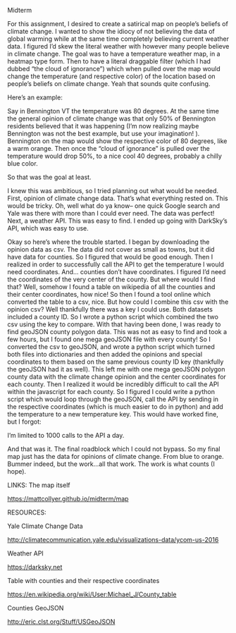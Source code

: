 Midterm

For this assignment, I desired to create a satirical map on people’s beliefs of climate change. I wanted to show the idiocy of not believing the data of global warming while at the same time completely believing current weather data. I figured I’d skew the literal weather with however many people believe in climate change. The goal was to have a temperature weather map, in a heatmap type form. Then to have a literal draggable filter (which I had dubbed “the cloud of ignorance”) which when pulled over the map would change the temperature (and respective color) of the location based on people’s beliefs on climate change. Yeah that sounds quite confusing.

Here’s an example:

Say in Bennington VT  the temperature was 80 degrees. At the same time the general opinion of climate change was that only 50% of Bennington residents believed that it was happening (I’m now realizing maybe Bennington was not the best example, but use your imagination! ).  Bennington on the map would show the respective color of 80 degrees, like a warm orange. Then once the “cloud of ignorance” is pulled over the temperature would drop 50%, to a nice cool 40 degrees, probably a chilly blue color. 

So that was the goal at least.

I knew this was ambitious, so I tried planning out what would be needed. First, opinion of climate change data. That’s what everything rested on. This would be tricky. Oh, well what do ya know– one quick Google search and Yale was there with more than I could ever need. The data was perfect! Next, a weather API. This was easy to find. I ended up going with DarkSky’s API, which was easy to use.

Okay so here’s where the trouble started.
I began by downloading the opinion data as csv. The data did not cover as small as towns, but it did have data for counties. So I figured that would be good enough. 
Then I realized in order to successfully call the API to get the temperature I would need coordinates. And… counties don’t have coordinates. I figured I’d need the coordinates of the very center of the county. But where would I find that? Well, somehow I found a table on wikipedia of all the counties and their center coordinates, how nice! So then I found a tool online which converted the table to a csv, nice. But how could I combine this csv with the opinion csv? Well thankfully there was a key I could use. Both datasets included a county ID. So I wrote a python script which combined the two csv using the key to compare. With that having been done, I was ready to find geoJSON county polygon data. This was not as easy to find and took a few hours, but I found one mega geoJSON file with every county! So I converted the csv to geoJSON, and wrote a python script which turned both files into dictionaries and then added the opinions and special coordinates to them based on the same previous county ID key (thankfully the geoJSON had it as well).  This left me with one mega geoJSON polygon county data with the climate change opinion and the center coordinates for each county. Then I realized it would be incredibly difficult to call the API within the javascript for each county. So I figured I could write a python script which would loop through the geoJSON, call the API by sending in the respective coordinates (which is much easier to do in python) and add the temperature to a new temperature key. 
This would have worked fine, but I forgot: 

I’m limited to 1000 calls to the API a day.
 
And that was it. The final roadblock which I could not bypass. So my final map just has the data for opinions of climate change. From blue to orange. Bummer indeed, but the work...all that work. The work is what counts (I hope). 


LINKS:
The map itself

https://mattcollyer.github.io/midterm/map


RESOURCES:

Yale Climate Change Data

http://climatecommunication.yale.edu/visualizations-data/ycom-us-2016

Weather API

https://darksky.net

Table with counties and their respective coordinates

https://en.wikipedia.org/wiki/User:Michael_J/County_table

Counties GeoJSON

http://eric.clst.org/Stuff/USGeoJSON
